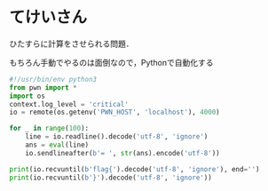 # てけいさん

ひたすらに計算をさせられる問題．

もちろん手動でやるのは面倒なので，Pythonで自動化する

```python
#!/usr/bin/env python3
from pwn import *
import os
context.log_level = 'critical'
io = remote(os.getenv('PWN_HOST', 'localhost'), 4000)

for _ in range(100):
    line = io.readline().decode('utf-8', 'ignore')
    ans = eval(line)
    io.sendlineafter(b'= ', str(ans).encode('utf-8'))

print(io.recvuntil(b'flag{').decode('utf-8', 'ignore'), end='')
print(io.recvuntil(b'}').decode('utf-8', 'ignore'))
```
